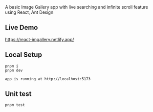 A basic Image Gallery app with live searching and infinite scroll feature using React, Ant Design

## Live Demo

https://react-imgallery.netlify.app/

## Local Setup

```
pnpm i
pnpm dev

app is running at http://localhost:5173
```

## Unit test

```
pnpm test
```
